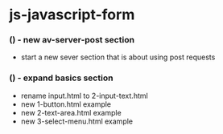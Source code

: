 # js-javascript-form

### () - new av-server-post section
* start a new sever section that is about using post requests

### () - expand basics section
* rename input.html to 2-input-text.html
* new 1-button.html example
* new 2-text-area.html example
* new 3-select-menu.html example

